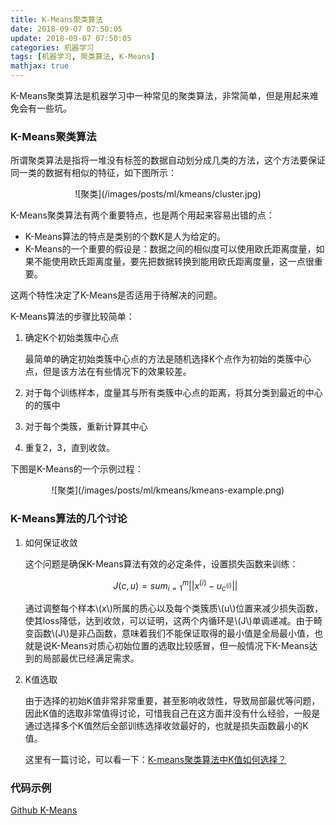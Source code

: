 ```yaml
---
title: K-Means聚类算法
date: 2018-09-07 07:50:05
update: 2018-09-07 07:50:05
categories: 机器学习
tags: [机器学习, 聚类算法, K-Means]
mathjax: true
---
```


K-Means聚类算法是机器学习中一种常见的聚类算法，非常简单，但是用起来难免会有一些坑。

<!--more-->

### K-Means聚类算法

所谓聚类算法是指将一堆没有标签的数据自动划分成几类的方法，这个方法要保证同一类的数据有相似的特征，如下图所示：

<div align=center> 
    ![聚类](/images/posts/ml/kmeans/cluster.jpg)
</div>

K-Means聚类算法有两个重要特点，也是两个用起来容易出错的点：

* K-Means算法的特点是类别的个数K是人为给定的。
* K-Means的一个重要的假设是：数据之间的相似度可以使用欧氏距离度量，如果不能使用欧氏距离度量，要先把数据转换到能用欧氏距离度量，这一点很重要。

这两个特性决定了K-Means是否适用于待解决的问题。

K-Means算法的步骤比较简单：

1. 确定K个初始类簇中心点

    最简单的确定初始类簇中心点的方法是随机选择K个点作为初始的类簇中心点，但是该方法在有些情况下的效果较差。

2. 对于每个训练样本，度量其与所有类簇中心点的距离，将其分类到最近的中心的的簇中

3. 对于每个类簇，重新计算其中心

4. 重复2，3，直到收敛。

下图是K-Means的一个示例过程：

<div align=center> 
    ![聚类](/images/posts/ml/kmeans/kmeans-example.png)
</div>

### K-Means算法的几个讨论

1. 如何保证收敛

    这个问题是确保K-Means算法有效的必定条件，设置损失函数来训练：
    
    $$J(c,u)=sum_{i=1}^{m}||x^{(i)} - u_{c^{(i)}}||$$
    
    通过调整每个样本\\(x\\)所属的质心以及每个类簇质\\(u\\)位置来减少损失函数，使其loss降低，达到收敛，可以证明，这两个内循环是\\(J\\)单调递减。由于畸变函数\\(J\\)是非凸函数，意味着我们不能保证取得的最小值是全局最小值，也就是说K-Means对质心初始位置的选取比较感冒，但一般情况下K-Means达到的局部最优已经满足需求。

2. K值选取
    
    由于选择的初始K值非常非常重要，甚至影响收敛性，导致局部最优等问题，因此K值的选取非常值得讨论，可惜我自己在这方面并没有什么经验，一般是通过选择多个K值然后全部训练选择收敛最好的，也就是损失函数最小的K值。

    这里有一篇讨论，可以看一下：[K-means聚类算法中K值如何选择？](https://zhuanlan.zhihu.com/p/30221347)

### 代码示例

[Github K-Means](https://github.com/murphypei/python-machine-learning/tree/master/K-Means)
